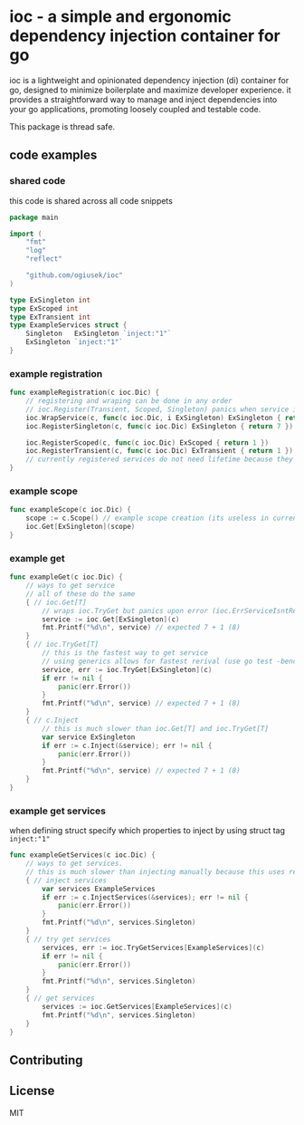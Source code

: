 # **ioc - a simple and ergonomic dependency injection container for go**

ioc is a lightweight and opinionated dependency injection (di) container for go,
designed to minimize boilerplate and maximize developer experience. it provides
a straightforward way to manage and inject dependencies into your go applications,
promoting loosely coupled and testable code.

This package is thread safe.

## code examples

### shared code
this code is shared across all code snippets
```go
package main

import (
	"fmt"
	"log"
	"reflect"

	"github.com/ogiusek/ioc"
)

type ExSingleton int
type ExScoped int
type ExTransient int
type ExampleServices struct {
	Singleton   ExSingleton `inject:"1"`
	ExSingleton `inject:"1"`
}
```

### example registration

```go
func exampleRegistration(c ioc.Dic) {
	// registering and wraping can be done in any order
	// ioc.Register(Transient, Scoped, Singleton) panics when service is already registered
	ioc.WrapService(c, func(c ioc.Dic, i ExSingleton) ExSingleton { return i + 1 }) // wraps not yet registered service
	ioc.RegisterSingleton(c, func(c ioc.Dic) ExSingleton { return 7 })              // registers service

	ioc.RegisterScoped(c, func(c ioc.Dic) ExScoped { return 1 })       // example scoped service registration
	ioc.RegisterTransient(c, func(c ioc.Dic) ExTransient { return 1 }) // example transient
	// currently registered services do not need lifetime because they do not use pointers
}
```

### example scope

```go
func exampleScope(c ioc.Dic) {
	scope := c.Scope() // example scope creation (its useless in current example. its just an example)
	ioc.Get[ExSingleton](scope)
}
```

### example get


```go
func exampleGet(c ioc.Dic) {
	// ways to get service
	// all of these do the same
	{ // ioc.Get[T]
		// wraps ioc.TryGet but panics upon error (ioc.ErrServiceIsntRegistered)
		service := ioc.Get[ExSingleton](c)
		fmt.Printf("%d\n", service) // expected 7 + 1 (8)
	}
	{ // ioc.TryGet[T]
		// this is the fastest way to get service
		// using generics allows for fastest rerival (use go test -bench=.)
		service, err := ioc.TryGet[ExSingleton](c)
		if err != nil {
			panic(err.Error())
		}
		fmt.Printf("%d\n", service) // expected 7 + 1 (8)
	}
	{ // c.Inject
		// this is much slower than ioc.Get[T] and ioc.TryGet[T]
		var service ExSingleton
		if err := c.Inject(&service); err != nil {
			panic(err.Error())
		}
		fmt.Printf("%d\n", service) // expected 7 + 1 (8)
	}
}
```

### example get services

when defining struct specify which properties to inject by using struct tag `inject:"1"`

```go
func exampleGetServices(c ioc.Dic) {
	// ways to get services.
	// this is much slower than injecting manually because this uses reflection
	{ // inject services
		var services ExampleServices
		if err := c.InjectServices(&services); err != nil {
			panic(err.Error())
		}
		fmt.Printf("%d\n", services.Singleton)
	}
	{ // try get services
		services, err := ioc.TryGetServices[ExampleServices](c)
		if err != nil {
			panic(err.Error())
		}
		fmt.Printf("%d\n", services.Singleton)
	}
	{ // get services
		services := ioc.GetServices[ExampleServices](c)
		fmt.Printf("%d\n", services.Singleton)
	}
}
```

## Contributing



## License

MIT
